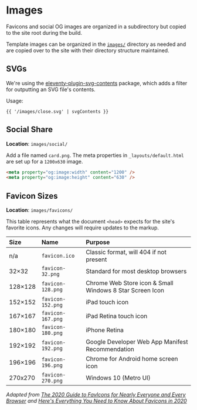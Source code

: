 # Images

Favicons and social OG images are organized in a subdirectory but copied to the site root during the build.

Template images can be organized in the [`images/`](images/) directory as needed and are copied over to the site with their directory structure maintained.

## SVGs

We're using the [eleventy-plugin-svg-contents](https://www.npmjs.com/package/eleventy-plugin-svg-contents) package, which adds a filter for outputting an SVG file's contents.

Usage:

```liquid
{{ '/images/close.svg' | svgContents }}
```

## Social Share

**Location**: `images/social/`

Add a file named `card.png`. The meta properties in `_layouts/default.html` are set up for a `1200x630` image.

```html
<meta property="og:image:width" content="1200" />
<meta property="og:image:height" content="630" />
```

## Favicon Sizes

**Location**: `images/favicons/`

This table represents what the document `<head>` expects for the site's favorite icons. Any changes will require updates to the markup.

| Size    | Name              | Purpose                                                  |
|:--------|:------------------|:---------------------------------------------------------|
| n/a     | `favicon.ico`     | Classic format, will 404 if not present                  |
| 32×32   | `favicon-32.png`  | Standard for most desktop browsers                       |
| 128×128 | `favicon-128.png` | Chrome Web Store icon & Small Windows 8 Star Screen Icon |
| 152×152 | `favicon-152.png` | iPad touch icon                                          |
| 167×167 | `favicon-167.png` | iPad Retina touch icon                                   |
| 180×180 | `favicon-180.png` | iPhone Retina                                            |
| 192×192 | `favicon-192.png` | Google Developer Web App Manifest Recommendation         |
| 196×196 | `favicon-196.png` | Chrome for Android home screen icon                      |
| 270x270 | `favicon-270.png` | Windows 10 (Metro UI)                                    |

_Adapted from [The 2020 Guide to FavIcons for Nearly Everyone and Every Browser](https://www.emergeinteractive.com/insights/detail/the-essentials-of-favicons/) and [Here's Everything You Need to Know About Favicons in 2020](https://sympli.io/blog/heres-everything-you-need-to-know-about-favicons-in-2020/)_
